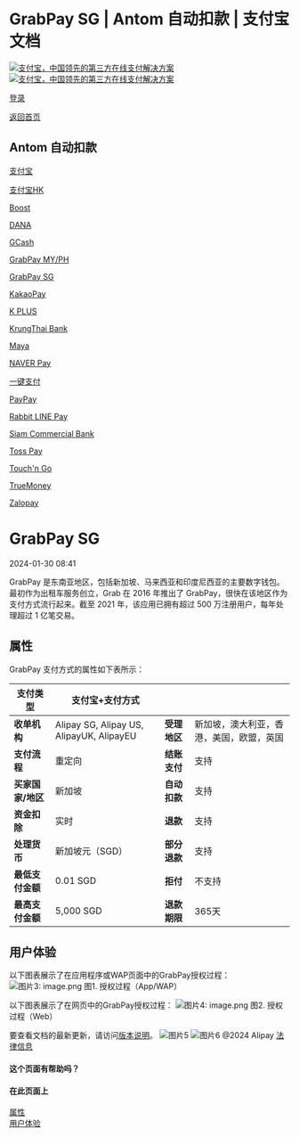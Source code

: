 GrabPay SG | Antom 自动扣款 | 支付宝文档
===============

[![支付宝，中国领先的第三方在线支付解决方案](https://ac.alipay.com/storage/2024/3/26/d66c43c0-440d-4c97-9976-f2028a2c8c5e.svg)![支付宝，中国领先的第三方在线支付解决方案](https://ac.alipay.com/storage/2024/3/26/a48bd336-aea0-4f16-bf83-616eacbb4434.svg)](/docs/)

[登录](https://global.alipay.com/ilogin/account_login.htm?goto=https%3A%2F%2Fglobal.alipay.com%2Fdocs%2Fac%2Fantomad%2Fgrabpay_sg)

[返回首页](../../)

Antom 自动扣款
--------------

[支付宝](/docs/ac/antomad/alipay)

[支付宝HK](/docs/ac/antomad/alipayhk)

[Boost](/docs/ac/antomad/boost)

[DANA](/docs/ac/antomad/dana)

[GCash](/docs/ac/antomad/gcash)

[GrabPay MY/PH](/docs/ac/antomad/grabpay_myph)

[GrabPay SG](/docs/ac/antomad/grabpay_sg)

[KakaoPay](/docs/ac/antomad/kakaopay)

[K PLUS](/docs/ac/antomad/kplus)

[KrungThai Bank](/docs/ac/antomad/ktb)

[Maya](/docs/ac/antomad/maya)

[NAVER Pay](/docs/ac/antomad/naverpay)

[一键支付](/docs/ac/antomad/one_click)

[PayPay](/docs/ac/antomad/paypay)

[Rabbit LINE Pay](/docs/ac/antomad/rabbitlinepay)

[Siam Commercial Bank](/docs/ac/antomad/scb)

[Toss Pay](/docs/ac/antomad/toss_pay_autodebit)

[Touch'n Go](/docs/ac/antomad/touchngo)

[TrueMoney](/docs/ac/antomad/truemoney)

[Zalopay](/docs/ac/antomad/zalopay)

GrabPay SG
==========

2024-01-30 08:41

GrabPay 是东南亚地区，包括新加坡、马来西亚和印度尼西亚的主要数字钱包。最初作为出租车服务创立，Grab 在 2016 年推出了 GrabPay，很快在该地区作为支付方式流行起来。截至 2021 年，该应用已拥有超过 500 万注册用户，每年处理超过 1 亿笔交易。

属性
----

GrabPay 支付方式的属性如下表所示：

| **支付类型** | 支付宝+支付方式 | | |
| --- | --- | --- | --- |
| **收单机构** | Alipay SG, Alipay US, AlipayUK, AlipayEU | **受理地区** | 新加坡，澳大利亚，香港，美国，欧盟，英国 |
| **支付流程** | 重定向 | **结账支付** | 支持 |
| **买家国家/地区** | 新加坡 | **自动扣款** | 支持 |
| **资金扣除** | 实时 | **退款** | 支持 |
| **处理货币** | 新加坡元（SGD） | **部分退款** | 支持 |
| **最低支付金额** | 0.01 SGD | **拒付** | 不支持 |
| **最高支付金额** | 5,000 SGD | **退款期限** | 365天 |

用户体验
------------------

以下图表展示了在应用程序或WAP页面中的GrabPay授权过程：
![图片3: image.png](https://idocs-assets.marmot-cloud.com/storage/idocs87c36dc8dac653c1/1680165828982-9dfd3269-6bbf-4e63-9054-ef826c4c6a8f.png)
图1. 授权过程（App/WAP）

以下图表展示了在网页中的GrabPay授权过程：
![图片4: image.png](https://idocs-assets.marmot-cloud.com/storage/idocs87c36dc8dac653c1/1680165942428-35993dbb-a12a-4e67-9d6b-3c090a574588.png)
图2. 授权过程（Web）

要查看文档的最新更新，请访问[版本说明](https://global.alipay.com/docs/releasenotes)。
![图片5](https://ac.alipay.com/storage/2021/5/20/19b2c126-9442-4f16-8f20-e539b1db482a.png) ![图片6](https://ac.alipay.com/storage/2021/5/20/e9f3f154-dbf0-455f-89f0-b3d4e0c14481.png)
@2024 Alipay [法律信息](https://global.alipay.com/docs/ac/platform/membership)

#### 这个页面有帮助吗？
#### 在此页面上
[属性](#uCpdj "属性")  
[用户体验](#cvvv5 "用户体验")